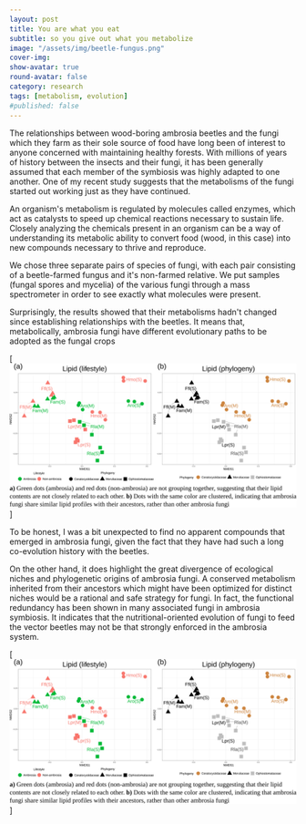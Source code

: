 ```yaml
---
layout: post
title: You are what you eat
subtitle: so you give out what you metabolize
image: "/assets/img/beetle-fungus.png"
cover-img:
show-avatar: true
round-avatar: false
category: research
tags: [metabolism, evolution]
#published: false
---
```


The relationships between wood-boring ambrosia beetles and the fungi which they farm as their sole source of food have long been of interest to anyone concerned with maintaining healthy forests. With millions of years of history between the insects and their fungi, it has been generally assumed that each member of the symbiosis was highly adapted to one another. One of my recent study suggests that the metabolisms of the fungi started out working just as they have continued.

An organism's metabolism is regulated by molecules called enzymes, which act as catalysts to speed up chemical reactions necessary to sustain life. Closely analyzing the chemicals present in an organism can be a way of understanding its metabolic ability to convert food (wood, in this case) into new compounds necessary to thrive and reproduce.

We chose three separate pairs of species of fungi, with each pair consisting of a beetle-farmed fungus and it's non-farmed relative. We put samples (fungal spores and mycelia) of the various fungi through a mass spectrometer in order to see exactly what molecules were present. 

Surprisingly, the results showed that their metabolisms hadn't changed since establishing relationships with the beetles. It means that, metabolically, ambrosia fungi have different evolutionary paths to be adopted as the fungal crops

[![lip_phy](/assets/img/lip_amb_220.png)]

To be honest, I was a bit unexpected to find no apparent compounds that emerged in ambrosia fungi, given the fact that they have had such a long co-evolution history with the beetles. 

On the other hand, it does highlight the great divergence of ecological niches and phylogenetic origins of ambrosia fungi. A conserved metabolism inherited from their ancestors which might have been optimized for distinct niches would be a rational and safe strategy for fungi. In fact, the functional redundancy has been shown in many associated fungi in ambrosia symbiosis. It indicates that the nutritional-oriented evolution of fungi to feed the vector beetles may not be that strongly enforced in the ambrosia system.

[![ergosterol heatmap](/assets/img/lip_amb_220.png)]

